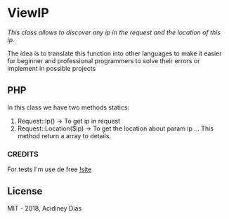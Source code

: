 # ViewIP

*This class allows to discover any ip in the request and the location of this ip.*


The idea is to translate this function into other languages ​​to make it easier for beginner and professional programmers to solve their errors or implement in possible projects

## PHP

In this class we have two methods statics:
1. Request::Ip() -> To get ip in request
2. Request::Location($ip) -> To get the location about param ip ... This method return a array to details.

### CREDITS
For tests I'm use de free [!site](http://ip-api.com)

## License
MIT - 2018, Acidiney Dias
